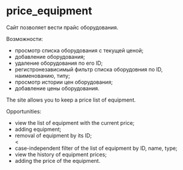 # price_equipment
<p>Сайт позволяет вести прайс оборудования.</p>
<p>Возможности:</p>
	<ul>
	<li>просмотр списка оборудования с текущей ценой;</li>
	<li>добавление оборудования;</li>
	<li>удаление оборудования по его ID;</li>
	<li>регистронезависимый фильтр списка оборудовния по ID, наименованию, типу;</li>
	<li>просмотр истории цен оборудования;</li>
	<li>добавление цены оборудования.</li>
	</ul>

<p>The site allows you to keep a price list of equipment.</p>
<p>Opportunities:</p>
<ul>
<li>view the list of equipment with the current price;</li>
<li>adding equipment;</li>
<li>removal of equipment by its ID;</li>
<<li>case-independent filter of the list of equipment by ID, name, type;</li>
<li>view the history of equipment prices;</li>
<li>adding the price of the equipment.</li>
</ul>
